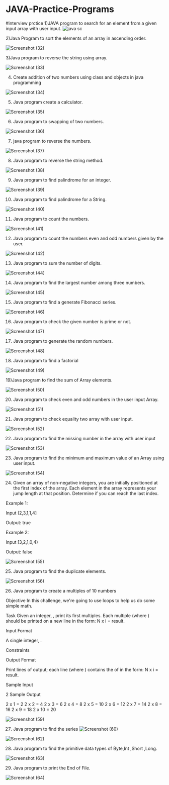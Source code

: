 # JAVA-Practice-Programs
#interview prctice
1)JAVA program to search for an element from a given input array with user input.
![java sc](https://user-images.githubusercontent.com/107561275/213920226-f9bdb702-c241-4347-bbdd-d508d369a5d7.png)

2)Java Program to sort the elements of an array in
ascending order.

![Screenshot (32)](https://user-images.githubusercontent.com/107561275/213927316-49073218-3b5d-423e-8a3d-fc1448c874f9.png)

3)Java program to reverse the string using array.

![Screenshot (33)](https://user-images.githubusercontent.com/107561275/215303642-7d0c1ca5-523b-4c25-938d-822dfa7bbd77.png)

4) Create addition of two numbers using class and objects in java programming

![Screenshot (34)](https://user-images.githubusercontent.com/107561275/215313301-8f345a9d-609d-4e55-a5a6-e677786a3e3b.png)

5) Java program create a calculator.

![Screenshot (35)](https://user-images.githubusercontent.com/107561275/215540173-3b9e2df7-22b0-46b4-a2c7-5f5d34b7dd06.png)

6) Java program to swapping of two numbers.

![Screenshot (36)](https://user-images.githubusercontent.com/107561275/216763343-16e97ad5-58d0-487f-b025-b63d00695e61.png)

7) java program to reverse the numbers.

![Screenshot (37)](https://user-images.githubusercontent.com/107561275/216766959-a86b71a9-ca6f-47d7-8828-da9a532129c2.png)

8) Java program to reverse the string method.

![Screenshot (38)](https://user-images.githubusercontent.com/107561275/216771459-46af016a-1fe3-4a2e-b089-95fa98a1167a.png)

9) Java program to find palindrome for an integer.

![Screenshot (39)](https://user-images.githubusercontent.com/107561275/216776583-9e678c94-f45e-4de4-8014-f59d616d03b7.png)


10) Java program to find palindrome for a String.

![Screenshot (40)](https://user-images.githubusercontent.com/107561275/216778163-973a93de-81b7-4ee4-ab90-f06279703fdb.png)

11) Java program to count the numbers.

![Screenshot (41)](https://user-images.githubusercontent.com/107561275/216779387-d1491d5b-2967-4914-95f3-df3f27aac7cd.png)

12) Java program to count the numbers even and odd numbers given by the user.

![Screenshot (42)](https://user-images.githubusercontent.com/107561275/216782045-2461b1dc-fea4-498a-8121-cf4fec864806.png)

13) Java program to sum the number of digits.

![Screenshot (44)](https://user-images.githubusercontent.com/107561275/216800926-f192eeef-44a6-40f5-9bbd-18445af40b2d.png)

14) Java program to find the largest number among three numbers.

![Screenshot (45)](https://user-images.githubusercontent.com/107561275/216802106-a06e2d09-5c71-4dae-90ff-871cf6cdfe70.png)

15) Java program to find a generate Fibonacci series.

![Screenshot (46)](https://user-images.githubusercontent.com/107561275/216803057-d0c07160-41d6-47e9-8a9f-2da68d633e03.png)

16) Java program to check the given number is prime or not.

![Screenshot (47)](https://user-images.githubusercontent.com/107561275/216805447-2ea79459-a5c9-40ad-9a6d-0e09c96bc514.png)

17) Java program to generate the random numbers.

![Screenshot (48)](https://user-images.githubusercontent.com/107561275/216806967-d9737aec-7878-41be-8976-dfedb841a432.png)

18) Java program to find a factorial

![Screenshot (49)](https://user-images.githubusercontent.com/107561275/216807871-a2401b69-3352-403d-8cbb-682916d529d3.png)

19)Java program to find the sum of Array elements.

![Screenshot (50)](https://user-images.githubusercontent.com/107561275/216811106-669e0765-6cc9-460a-9f6d-0141724a3dd5.png)

20) Java program to check even and odd numbers in the user input Array. 

![Screenshot (51)](https://user-images.githubusercontent.com/107561275/216824661-8239403c-2b03-4c89-bdea-36129bb0234a.png)

21) Java program to check equality two array with  user input.

![Screenshot (52)](https://user-images.githubusercontent.com/107561275/216824768-96859572-575e-47e4-9f4b-48e73891ea25.png)

22) Java program to find the missing number in the array with user input

![Screenshot (53)](https://user-images.githubusercontent.com/107561275/216830571-35cc0aec-60d8-4121-9622-918f6e5e28cd.png)

23) Java program to find the minimum and maximum value of an Array using user input.

![Screenshot (54)](https://user-images.githubusercontent.com/107561275/216835194-d4eda9b1-fc42-4ce2-a888-5273077d898f.png)

24) Given an array of non-negative integers, you are initially positioned at the first index of the array. Each element in the array represents your jump length at that position. Determine if you can reach the last index.

Example 1:

Input (2,3,1,1,4]

Output: true

Example 2:

Input [3,2,1,0,4)

Output: false

![Screenshot (55)](https://user-images.githubusercontent.com/107561275/216981540-ab03dd4b-6767-47e7-858d-3847a7d8b30d.png)

25) Java program to find the duplicate elements.

![Screenshot (56)](https://user-images.githubusercontent.com/107561275/217591893-86c29a41-3817-4c28-bb60-85cb4475dffd.png)

26) Java program to create a multiples of 10 numbers

Objective
In this challenge, we're going to use loops to help us do some simple math.

Task
Given an integer, , print its first  multiples. Each multiple  (where ) should be printed on a new line in the form: N x i = result.

Input Format

A single integer, .

Constraints

Output Format

Print  lines of output; each line  (where ) contains the  of  in the form:
N x i = result.

Sample Input

2
Sample Output

2 x 1 = 2
2 x 2 = 4
2 x 3 = 6
2 x 4 = 8
2 x 5 = 10
2 x 6 = 12
2 x 7 = 14
2 x 8 = 16
2 x 9 = 18
2 x 10 = 20


![Screenshot (59)](https://user-images.githubusercontent.com/107561275/221392123-6c79707e-8482-4730-a482-650016020975.png)

27) Java program to find the series 
![Screenshot (60)](https://user-images.githubusercontent.com/107561275/221395345-b25c218f-8c3a-4c60-becf-d0253f8d7b4e.png)

![Screenshot (62)](https://user-images.githubusercontent.com/107561275/221395444-2093dcd0-1890-4153-8e49-465e72b59bf4.png)

28) Java program to find the primitive data types of Byte,Int ,Short ,Long.

![Screenshot (63)](https://user-images.githubusercontent.com/107561275/221398117-e044380d-4f8a-4f5a-8a86-716274c5350b.png)

29) Java program to print the End of File.

![Screenshot (64)](https://user-images.githubusercontent.com/107561275/221400852-576645b6-3a8e-4aa2-888a-ca03685c5af6.png)














